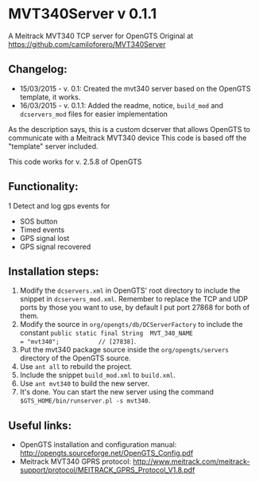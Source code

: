 # MVT340Server v 0.1.1

A Meitrack MVT340 TCP server for OpenGTS
Original at https://github.com/camiloforero/MVT340Server

## Changelog:
* 15/03/2015 - v. 0.1: Created the mvt340 server based on the OpenGTS template, it works.
* 16/03/2015 - v. 0.1.1: Added the readme, notice, `build_mod` and `dcservers_mod` files for easier implementation

As the description says, this is a custom dcserver that allows OpenGTS to communicate with a Meitrack MVT340 device
This code is based off the "template" server included.

This code works for v. 2.5.8 of OpenGTS

## Functionality:
1 Detect and log gps events for
  * SOS button
  * Timed events
  * GPS signal lost
  * GPS signal recovered
    
## Installation steps:

1. Modify the `dcservers.xml` in OpenGTS' root directory to include the snippet in `dcservers_mod.xml`. Remember to replace the TCP and UDP ports by those you want to use, by default I put port 27868 for both of them.
2. Modify the source in `org/opengts/db/DCServerFactory` to include the constant `public static final String  MVT_340_NAME                       = "mvt340";           // [27838]`.
3. Put the mvt340 package source inside the `org/opengts/servers` directory of the OpenGTS source.
4. Use `ant all` to rebuild the project.
5. Include the snippet `build_mod.xml` to `build.xml`.
5. Use `ant mvt340` to build the new server.
6. It's done. You can start the new server using the command `$GTS_HOME/bin/runserver.pl -s mvt340`.



## Useful links:

* OpenGTS installation and configuration manual: http://opengts.sourceforge.net/OpenGTS_Config.pdf
* Meitrack MVT340 GPRS protocol: http://www.meitrack.com/meitrack-support/protocol/MEITRACK_GPRS_Protocol_V1.8.pdf
